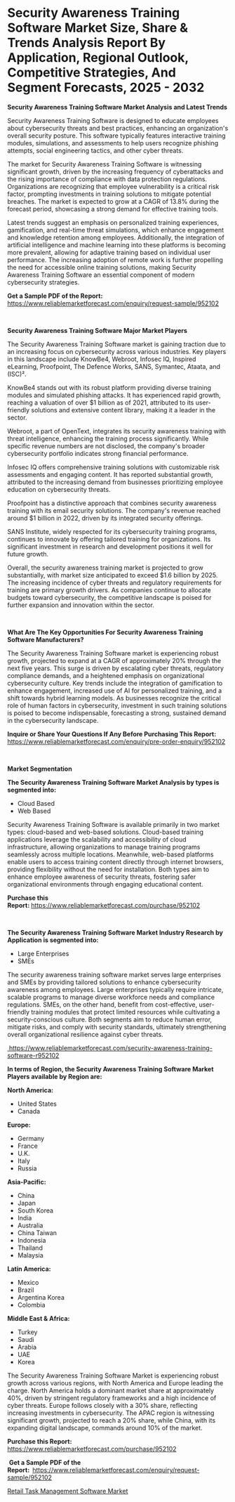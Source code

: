 <p><h1>Security Awareness Training Software Market Size, Share & Trends Analysis Report By Application, Regional Outlook, Competitive Strategies, And Segment Forecasts, 2025 - 2032</h1></p><p><strong>Security Awareness Training Software Market Analysis and Latest Trends</strong></p>
<p><p>Security Awareness Training Software is designed to educate employees about cybersecurity threats and best practices, enhancing an organization's overall security posture. This software typically features interactive training modules, simulations, and assessments to help users recognize phishing attempts, social engineering tactics, and other cyber threats.</p><p>The market for Security Awareness Training Software is witnessing significant growth, driven by the increasing frequency of cyberattacks and the rising importance of compliance with data protection regulations. Organizations are recognizing that employee vulnerability is a critical risk factor, prompting investments in training solutions to mitigate potential breaches. The market is expected to grow at a CAGR of 13.8% during the forecast period, showcasing a strong demand for effective training tools.</p><p>Latest trends suggest an emphasis on personalized training experiences, gamification, and real-time threat simulations, which enhance engagement and knowledge retention among employees. Additionally, the integration of artificial intelligence and machine learning into these platforms is becoming more prevalent, allowing for adaptive training based on individual user performance. The increasing adoption of remote work is further propelling the need for accessible online training solutions, making Security Awareness Training Software an essential component of modern cybersecurity strategies.</p></p>
<p><strong>Get a Sample PDF of the Report:&nbsp;</strong> <a href="https://www.reliablemarketforecast.com/enquiry/request-sample/952102?utm_campaign=2753&utm_medium=2&utm_source=Github&utm_content=ia&utm_term=06032025&utm_id=security-awareness-training-software">https://www.reliablemarketforecast.com/enquiry/request-sample/952102</a></p>
<p>&nbsp;</p>
<p><strong>Security Awareness Training Software Major Market Players</strong></p>
<p><p>The Security Awareness Training Software market is gaining traction due to an increasing focus on cybersecurity across various industries. Key players in this landscape include KnowBe4, Webroot, Infosec IQ, Inspired eLearning, Proofpoint, The Defence Works, SANS, Symantec, Ataata, and (ISC)².</p><p>KnowBe4 stands out with its robust platform providing diverse training modules and simulated phishing attacks. It has experienced rapid growth, reaching a valuation of over $1 billion as of 2021, attributed to its user-friendly solutions and extensive content library, making it a leader in the sector.</p><p>Webroot, a part of OpenText, integrates its security awareness training with threat intelligence, enhancing the training process significantly. While specific revenue numbers are not disclosed, the company's broader cybersecurity portfolio indicates strong financial performance.</p><p>Infosec IQ offers comprehensive training solutions with customizable risk assessments and engaging content. It has reported substantial growth, attributed to the increasing demand from businesses prioritizing employee education on cybersecurity threats.</p><p>Proofpoint has a distinctive approach that combines security awareness training with its email security solutions. The company's revenue reached around $1 billion in 2022, driven by its integrated security offerings.</p><p>SANS Institute, widely respected for its cybersecurity training programs, continues to innovate by offering tailored training for organizations. Its significant investment in research and development positions it well for future growth.</p><p>Overall, the security awareness training market is projected to grow substantially, with market size anticipated to exceed $1.6 billion by 2025. The increasing incidence of cyber threats and regulatory requirements for training are primary growth drivers. As companies continue to allocate budgets toward cybersecurity, the competitive landscape is poised for further expansion and innovation within the sector.</p></p>
<p>&nbsp;</p>
<p><strong>What Are The Key Opportunities For Security Awareness Training Software Manufacturers?</strong></p>
<p><p>The Security Awareness Training Software market is experiencing robust growth, projected to expand at a CAGR of approximately 20% through the next five years. This surge is driven by escalating cyber threats, regulatory compliance demands, and a heightened emphasis on organizational cybersecurity culture. Key trends include the integration of gamification to enhance engagement, increased use of AI for personalized training, and a shift towards hybrid learning models. As businesses recognize the critical role of human factors in cybersecurity, investment in such training solutions is poised to become indispensable, forecasting a strong, sustained demand in the cybersecurity landscape.</p></p>
<p><strong>Inquire or Share Your Questions If Any Before Purchasing This Report:</strong> <a href="https://www.reliablemarketforecast.com/enquiry/pre-order-enquiry/952102?utm_campaign=2753&utm_medium=2&utm_source=Github&utm_content=ia&utm_term=06032025&utm_id=security-awareness-training-software">https://www.reliablemarketforecast.com/enquiry/pre-order-enquiry/952102</a></p>
<p>&nbsp;</p>
<p><strong>Market Segmentation</strong></p>
<p><strong>The Security Awareness Training Software Market Analysis by types is segmented into:</strong></p>
<p><ul><li>Cloud Based</li><li>Web Based</li></ul></p>
<p><p>Security Awareness Training Software is available primarily in two market types: cloud-based and web-based solutions. Cloud-based training applications leverage the scalability and accessibility of cloud infrastructure, allowing organizations to manage training programs seamlessly across multiple locations. Meanwhile, web-based platforms enable users to access training content directly through internet browsers, providing flexibility without the need for installation. Both types aim to enhance employee awareness of security threats, fostering safer organizational environments through engaging educational content.</p></p>
<p><strong>Purchase this Report:&nbsp;</strong><a href="https://www.reliablemarketforecast.com/purchase/952102?utm_campaign=2753&utm_medium=2&utm_source=Github&utm_content=ia&utm_term=06032025&utm_id=security-awareness-training-software">https://www.reliablemarketforecast.com/purchase/952102</a></p>
<p>&nbsp;</p>
<p><strong>The Security Awareness Training Software Market Industry Research by Application is segmented into:</strong></p>
<p><ul><li>Large Enterprises</li><li>SMEs</li></ul></p>
<p><p>The security awareness training software market serves large enterprises and SMEs by providing tailored solutions to enhance cybersecurity awareness among employees. Large enterprises typically require intricate, scalable programs to manage diverse workforce needs and compliance regulations. SMEs, on the other hand, benefit from cost-effective, user-friendly training modules that protect limited resources while cultivating a security-conscious culture. Both segments aim to reduce human error, mitigate risks, and comply with security standards, ultimately strengthening overall organizational resilience against cyber threats.</p></p>
<p><a href="https://www.reliablemarketforecast.com/security-awareness-training-software-r952102?utm_campaign=2753&utm_medium=2&utm_source=Github&utm_content=ia&utm_term=06032025&utm_id=security-awareness-training-software">&nbsp;https://www.reliablemarketforecast.com/security-awareness-training-software-r952102</a></p>
<p><strong>In terms of Region, the Security Awareness Training Software Market Players available by Region are:</strong></p>
<p>
    <p> <strong> North America: </strong>
        <ul>
            <li>United States</li>
            <li>Canada</li>
        </ul>
        </p> 
    <p> <strong> Europe: </strong>
        <ul>
            <li>Germany</li>
            <li>France</li>
            <li>U.K.</li>
            <li>Italy</li>
            <li>Russia</li>
        </ul>
        </p> 
    <p> <strong> Asia-Pacific: </strong>
        <ul>
            <li>China</li>
            <li>Japan</li>
            <li>South Korea</li>
            <li>India</li>
            <li>Australia</li>
            <li>China Taiwan</li>
            <li>Indonesia</li>
            <li>Thailand</li>
            <li>Malaysia</li>
        </ul>
        </p> 
    <p> <strong> Latin America: </strong>
        <ul>
            <li>Mexico</li>
            <li>Brazil</li>
            <li>Argentina Korea</li>
            <li>Colombia</li>
        </ul>
        </p> 
    <p> <strong> Middle East & Africa: </strong>
        <ul>
            <li>Turkey</li>
            <li>Saudi</li>
            <li>Arabia</li>
            <li>UAE</li>
            <li>Korea</li>
        </ul>
    </p>
    </p>
<p><p>The Security Awareness Training Software Market is experiencing robust growth across various regions, with North America and Europe leading the charge. North America holds a dominant market share at approximately 40%, driven by stringent regulatory frameworks and a high incidence of cyber threats. Europe follows closely with a 30% share, reflecting increasing investments in cybersecurity. The APAC region is witnessing significant growth, projected to reach a 20% share, while China, with its expanding digital landscape, commands around 10% of the market.</p></p>
<p><strong>Purchase this Report: </strong><a href="https://www.reliablemarketforecast.com/purchase/952102?utm_campaign=2753&utm_medium=2&utm_source=Github&utm_content=ia&utm_term=06032025&utm_id=security-awareness-training-software">https://www.reliablemarketforecast.com/purchase/952102</a></p>
<p>&nbsp;<strong>Get a Sample PDF of the Report:&nbsp;&nbsp;</strong><a href="https://www.reliablemarketforecast.com/enquiry/request-sample/952102?utm_campaign=2753&utm_medium=2&utm_source=Github&utm_content=ia&utm_term=06032025&utm_id=security-awareness-training-software">https://www.reliablemarketforecast.com/enquiry/request-sample/952102</a></p>
<p><strong></strong></p>
<p><p><a href="https://github.com/semiensamuel72378/Market-Research-Report-List-1/blob/main/retail-task-management-software-market.md?utm_campaign=2753&utm_medium=2&utm_source=Github&utm_content=ia&utm_term=06032025&utm_id=security-awareness-training-software">Retail Task Management Software Market</a></p></p>
